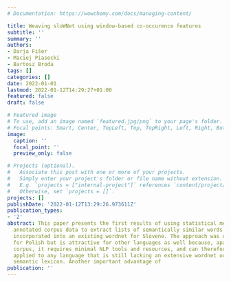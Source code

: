 ```yaml
---
# Documentation: https://wowchemy.com/docs/managing-content/

title: Weaving sloWNet using window-based co-occurence features
subtitle: ''
summary: ''
authors:
- Darja Fišer
- Maciej Piasecki
- Bartosz Broda
tags: []
categories: []
date: 2022-01-01
lastmod: 2022-01-12T14:29:27+01:00
featured: false
draft: false

# Featured image
# To use, add an image named `featured.jpg/png` to your page's folder.
# Focal points: Smart, Center, TopLeft, Top, TopRight, Left, Right, BottomLeft, Bottom, BottomRight.
image:
  caption: ''
  focal_point: ''
  preview_only: false

# Projects (optional).
#   Associate this post with one or more of your projects.
#   Simply enter your project's folder or file name without extension.
#   E.g. `projects = ["internal-project"]` references `content/project/deep-learning/index.md`.
#   Otherwise, set `projects = []`.
projects: []
publishDate: '2022-01-12T13:29:26.973611Z'
publication_types:
- '2'
abstract: This paper presents the first results of using statistical methods and linguistically
  annotated corpus data to extract lists of semantically similar words that are then
  incorporated into an existing wordnet for Slovene. The approach was originally developed
  for Polish but is attractive for other languages as well because, apart from a large
  corpus, it requires minimal NLP tools and resources, and can therefore be easily
  applied to any language that is still lacking an extensive wordnet or a similar
  semantic lexicon. Another important advantage of
publication: ''
---
```


